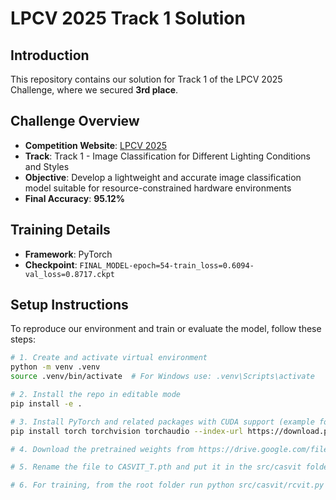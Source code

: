 # LPCV 2025 Track 1 Solution

## Introduction

This repository contains our solution for Track 1 of the LPCV 2025 Challenge, where we secured **3rd place**.
## Challenge Overview

- **Competition Website**: [LPCV 2025](https://lpcv.ai/2025LPCVC/image-classification)
- **Track**: Track 1 - Image Classification for Different Lighting Conditions and Styles
- **Objective**: Develop a lightweight and accurate image classification model suitable for resource-constrained hardware environments
- **Final Accuracy**: **95.12%** 


## Training Details

- **Framework**: PyTorch 
- **Checkpoint**: `FINAL_MODEL-epoch=54-train_loss=0.6094-val_loss=0.8717.ckpt`

  
## Setup Instructions

To reproduce our environment and train or evaluate the model, follow these steps:

```bash
# 1. Create and activate virtual environment
python -m venv .venv
source .venv/bin/activate  # For Windows use: .venv\Scripts\activate

# 2. Install the repo in editable mode
pip install -e .

# 3. Install PyTorch and related packages with CUDA support (example for CUDA 12.6)
pip install torch torchvision torchaudio --index-url https://download.pytorch.org/whl/cu126

# 4. Download the pretrained weights from https://drive.google.com/file/d/1N5Y81Vcyf2ox41TC3wlRBxgQPYaEndTW/view.

# 5. Rename the file to CASVIT_T.pth and put it in the src/casvit folder

# 6. For training, from the root folder run python src/casvit/rcvit.py

